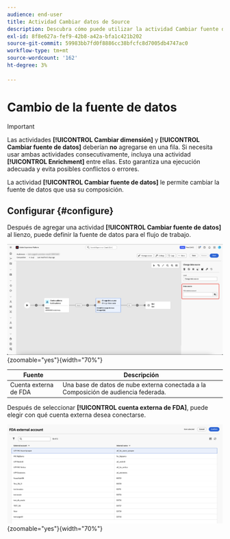```yaml
---
audience: end-user
title: Actividad Cambiar datos de Source
description: Descubra cómo puede utilizar la actividad Cambiar fuente de datos para cambiar la fuente de datos utilizada por la composición, lo que proporciona más flexibilidad para administrar los datos en una composición.
exl-id: 8f8e627a-fef9-42b8-a42a-bfa1c421b202
source-git-commit: 59983bb7fd0f8886cc38bfcfc8d7005db4747ac0
workflow-type: tm+mt
source-wordcount: '162'
ht-degree: 3%

---
```


# Cambio de la fuente de datos

>[!IMPORTANT]
>
>Las actividades **[!UICONTROL Cambiar dimensión]** y **[!UICONTROL Cambiar fuente de datos]** deberían **no** agregarse en una fila. Si necesita usar ambas actividades consecutivamente, incluya una actividad **[!UICONTROL Enrichment]** entre ellas. Esto garantiza una ejecución adecuada y evita posibles conflictos o errores.

La actividad **[!UICONTROL Cambiar fuente de datos]** le permite cambiar la fuente de datos que usa su composición.

## Configurar {#configure}

Después de agregar una actividad **[!UICONTROL Cambiar fuente de datos]** al lienzo, puede definir la fuente de datos para el flujo de trabajo.

![La opción de origen de datos está resaltada en el área de trabajo de Composición de audiencia federada.](/help/compositions/assets/change-data-source/configure.png){zoomable="yes"}{width="70%"}

| Fuente | Descripción |
| ------ | ----------- |
| Cuenta externa de FDA | Una base de datos de nube externa conectada a la Composición de audiencia federada. |

Después de seleccionar **[!UICONTROL cuenta externa de FDA]**, puede elegir con qué cuenta externa desea conectarse.

![Se muestra la ventana emergente que muestra las opciones de cuenta externa.](/help/compositions/assets/change-data-source/fda-external-account.png){zoomable="yes"}{width="70%"}
